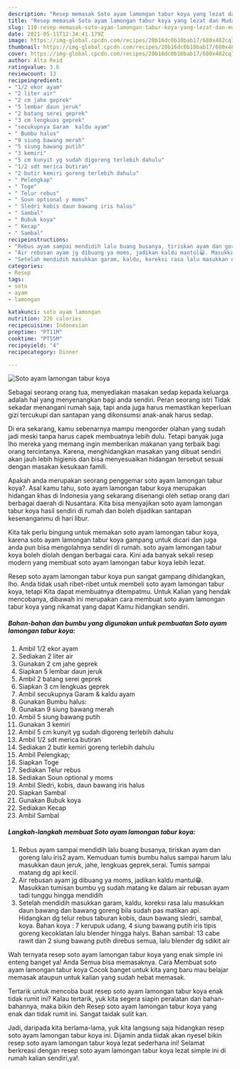 ```yaml
---
description: "Resep memasak Soto ayam lamongan tabur koya yang lezat dan Mudah Dibuat"
title: "Resep memasak Soto ayam lamongan tabur koya yang lezat dan Mudah Dibuat"
slug: 110-resep-memasak-soto-ayam-lamongan-tabur-koya-yang-lezat-dan-mudah-dibuat
date: 2021-05-11T12:34:41.179Z
image: https://img-global.cpcdn.com/recipes/20b16dc0b10bab17/680x482cq70/soto-ayam-lamongan-tabur-koya-foto-resep-utama.jpg
thumbnail: https://img-global.cpcdn.com/recipes/20b16dc0b10bab17/680x482cq70/soto-ayam-lamongan-tabur-koya-foto-resep-utama.jpg
cover: https://img-global.cpcdn.com/recipes/20b16dc0b10bab17/680x482cq70/soto-ayam-lamongan-tabur-koya-foto-resep-utama.jpg
author: Alta Reid
ratingvalue: 3.6
reviewcount: 13
recipeingredient:
- "1/2 ekor ayam"
- "2 liter air"
- "2 cm jahe geprek"
- "5 lembar daun jeruk"
- "2 batang serei geprek"
- "3 cm lengkuas geprek"
- "secukupnya Garam  kaldu ayam"
- " Bumbu halus"
- "9 siung bawang merah"
- "5 siung bawang putih"
- "3 kemiri"
- "5 cm kunyit yg sudah digoreng terlebih dahulu"
- "1/2 sdt merica butiran"
- "2 butir kemiri goreng terlebih dahulu"
- " Pelengkap"
- " Toge"
- " Telur rebus"
- " Soun optional y moms"
- " Sledri kobis daun bawang iris halus"
- " Sambal"
- " Bubuk koya"
- " Kecap"
- " Sambal"
recipeinstructions:
- "Rebus ayam sampai mendidih lalu buang busanya, tiriskan ayam dan goreng lalu iris2 ayam. Kemuduan tumis bumbu halus sampai harum lalu masukkan daun jeruk, jahe, lengkuas geprek,serai. Tumis sampai matang dg api kecil."
- "Air rebusan ayam jg dibuang ya moms, jadikan kaldu mantul😁. Masukkan tumisan bumbu yg sudah matang ke dalam air rebusan ayam tadi tunggu hingga mendidih"
- "Setelah mendidih masukkan garam, kaldu, koreksi rasa lalu masukkan daun bawang dan bawang goreng bila sudah pas matikan api. Hidangkan dg telur rebus taburan kobis, daun bawang sledri, sambal, koya. Bahan koya : 7 kerupuk udang, 4 siung bawang putih iris tipis goreng kecoklatan lalu blender hingga halys. Bahan sambal: 13 cabe rawit dan 2 siung bawang putih direbus semua, lalu blender dg sdikit air"
categories:
- Resep
tags:
- soto
- ayam
- lamongan

katakunci: soto ayam lamongan 
nutrition: 226 calories
recipecuisine: Indonesian
preptime: "PT11M"
cooktime: "PT55M"
recipeyield: "4"
recipecategory: Dinner

---
```



![Soto ayam lamongan tabur koya](https://img-global.cpcdn.com/recipes/20b16dc0b10bab17/680x482cq70/soto-ayam-lamongan-tabur-koya-foto-resep-utama.jpg)

Sebagai seorang orang tua, menyediakan masakan sedap kepada keluarga adalah hal yang menyenangkan bagi anda sendiri. Peran seorang istri Tidak sekadar menangani rumah saja, tapi anda juga harus memastikan keperluan gizi tercukupi dan santapan yang dikonsumsi anak-anak harus sedap.

Di era  sekarang, kamu sebenarnya mampu mengorder olahan yang sudah jadi meski tanpa harus capek membuatnya lebih dulu. Tetapi banyak juga lho mereka yang memang ingin memberikan makanan yang terbaik bagi orang tercintanya. Karena, menghidangkan masakan yang dibuat sendiri akan jauh lebih higienis dan bisa menyesuaikan hidangan tersebut sesuai dengan masakan kesukaan famili. 



Apakah anda merupakan seorang penggemar soto ayam lamongan tabur koya?. Asal kamu tahu, soto ayam lamongan tabur koya merupakan hidangan khas di Indonesia yang sekarang disenangi oleh setiap orang dari berbagai daerah di Nusantara. Kita bisa menyajikan soto ayam lamongan tabur koya hasil sendiri di rumah dan boleh dijadikan santapan kesenanganmu di hari libur.

Kita tak perlu bingung untuk memakan soto ayam lamongan tabur koya, karena soto ayam lamongan tabur koya gampang untuk dicari dan juga anda pun bisa mengolahnya sendiri di rumah. soto ayam lamongan tabur koya boleh diolah dengan berbagai cara. Kini ada banyak sekali resep modern yang membuat soto ayam lamongan tabur koya lebih lezat.

Resep soto ayam lamongan tabur koya pun sangat gampang dihidangkan, lho. Anda tidak usah ribet-ribet untuk membeli soto ayam lamongan tabur koya, tetapi Kita dapat membuatnya ditempatmu. Untuk Kalian yang hendak mencobanya, dibawah ini merupakan cara membuat soto ayam lamongan tabur koya yang nikamat yang dapat Kamu hidangkan sendiri.

<!--inarticleads1-->

##### Bahan-bahan dan bumbu yang digunakan untuk pembuatan Soto ayam lamongan tabur koya:

1. Ambil 1/2 ekor ayam
1. Sediakan 2 liter air
1. Gunakan 2 cm jahe geprek
1. Siapkan 5 lembar daun jeruk
1. Ambil 2 batang serei geprek
1. Siapkan 3 cm lengkuas geprek
1. Ambil secukupnya Garam &amp; kaldu ayam
1. Gunakan  Bumbu halus:
1. Gunakan 9 siung bawang merah
1. Ambil 5 siung bawang putih
1. Gunakan 3 kemiri
1. Ambil 5 cm kunyit yg sudah digoreng terlebih dahulu
1. Ambil 1/2 sdt merica butiran
1. Sediakan 2 butir kemiri goreng terlebih dahulu
1. Ambil  Pelengkap;
1. Siapkan  Toge
1. Sediakan  Telur rebus
1. Sediakan  Soun optional y moms
1. Ambil  Sledri, kobis, daun bawang iris halus
1. Siapkan  Sambal
1. Gunakan  Bubuk koya
1. Sediakan  Kecap
1. Ambil  Sambal




<!--inarticleads2-->

##### Langkah-langkah membuat Soto ayam lamongan tabur koya:

1. Rebus ayam sampai mendidih lalu buang busanya, tiriskan ayam dan goreng lalu iris2 ayam. Kemuduan tumis bumbu halus sampai harum lalu masukkan daun jeruk, jahe, lengkuas geprek,serai. Tumis sampai matang dg api kecil.
1. Air rebusan ayam jg dibuang ya moms, jadikan kaldu mantul😁. Masukkan tumisan bumbu yg sudah matang ke dalam air rebusan ayam tadi tunggu hingga mendidih
1. Setelah mendidih masukkan garam, kaldu, koreksi rasa lalu masukkan daun bawang dan bawang goreng bila sudah pas matikan api. Hidangkan dg telur rebus taburan kobis, daun bawang sledri, sambal, koya. Bahan koya : 7 kerupuk udang, 4 siung bawang putih iris tipis goreng kecoklatan lalu blender hingga halys. Bahan sambal: 13 cabe rawit dan 2 siung bawang putih direbus semua, lalu blender dg sdikit air




Wah ternyata resep soto ayam lamongan tabur koya yang enak simple ini enteng banget ya! Anda Semua bisa memasaknya. Cara Membuat soto ayam lamongan tabur koya Cocok banget untuk kita yang baru mau belajar memasak ataupun untuk kalian yang sudah hebat memasak.

Tertarik untuk mencoba buat resep soto ayam lamongan tabur koya enak tidak rumit ini? Kalau tertarik, yuk kita segera siapin peralatan dan bahan-bahannya, maka bikin deh Resep soto ayam lamongan tabur koya yang enak dan tidak rumit ini. Sangat taidak sulit kan. 

Jadi, daripada kita berlama-lama, yuk kita langsung saja hidangkan resep soto ayam lamongan tabur koya ini. Dijamin anda tiidak akan nyesel bikin resep soto ayam lamongan tabur koya lezat sederhana ini! Selamat berkreasi dengan resep soto ayam lamongan tabur koya lezat simple ini di rumah kalian sendiri,ya!.

